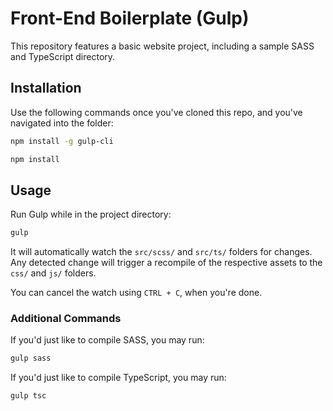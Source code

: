 # Front-End Boilerplate (Gulp)

This repository features a basic website project, including a sample SASS and TypeScript directory.

## Installation

Use the following commands once you've cloned this repo, and you've navigated into the folder:

```bash
npm install -g gulp-cli
```

```bash
npm install
```

## Usage

Run Gulp while in the project directory:

```bash
gulp
```

It will automatically watch the `src/scss/` and `src/ts/` folders for changes. Any detected change will trigger a recompile of the respective assets to the `css/` and `js/` folders.

You can cancel the watch using `CTRL + C`, when you're done.

### Additional Commands

If you'd just like to compile SASS, you may run:

```bash
gulp sass
```

If you'd just like to compile TypeScript, you may run:

```bash
gulp tsc
```
